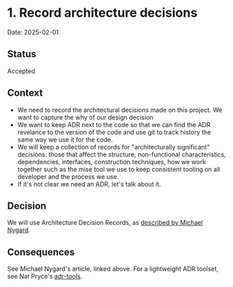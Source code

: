 # 1. Record architecture decisions

Date: 2025-02-01

## Status

Accepted

## Context

- We need to record the architectural decisions made on this project. We want to capture the why of our design decision
- We want to keep ADR next to the code so that we can find the ADR revelance to the version of the code and use git to track history the same way we use it for the code.
- We will keep a collection of records for "architecturally significant" decisions: those that affect the structure, non-functional characteristics, dependencies, interfaces, construction techniques, how we work together such as the mise tool we use to keep consistent tooling on all developer and the process we use.
- If it's not clear we need an ADR, let's talk about it.

## Decision

We will use Architecture Decision Records, as [described by Michael Nygard](http://thinkrelevance.com/blog/2011/11/15/documenting-architecture-decisions).

## Consequences

See Michael Nygard's article, linked above. For a lightweight ADR toolset, see Nat Pryce's [adr-tools](https://github.com/npryce/adr-tools).
